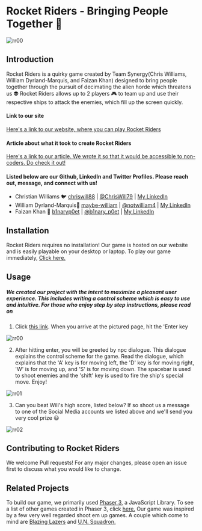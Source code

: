# Rocket Riders - Bringing People Together  🚀

![rr00](https://user-images.githubusercontent.com/51524966/77604145-2dea0180-6ee8-11ea-879a-60d725c40006.jpg)

## Introduction
Rocket Riders is a quirky game created by Team Synergy(Chris Williams, William Dyrland-Marquis, and Faizan Khan) designed to bring people together through the pursuit of decimating the alien horde which threatens us 👽 Rocket Riders allows up to 2 players  🎮 to team up and use their respective ships to attack the enemies, which fill up the screen quickly.
#### Link to our site
[Here's a link to our website, where you can play Rocket Riders](https://rocket-riders-git-master-chriswill88.vercel.app/)
#### Article about what it took to create Rocket Riders
[Here's a link to our article. We wrote it so that it would be accessible to non-coders. Do check it out! ](https://medium.com/@mathemagician229/the-odyssey-of-team-synergy-2ba4d5998bd4)
#### Listed below are our Github, LinkedIn and Twitter Profiles. Please reach out, message, and connect with us!
* Christian Williams 🐦 [chriswill88](https://github.com/chriswill88) | [@ChrisWill79](https://twitter.com/ChrisWill79) | [My LinkedIn](https://www.linkedin.com/in/christian--williams/)
*  William Dyrland-Marquis🥇 [maybe-william](https://github.com/maybe-william) | [@notwilliam4](https://twitter.com/notwilliam4) | [My LinkedIn](https://www.linkedin.com/in/william-dyrland-marquis/)
* Faizan Khan 🌌 [b1naryp0et](https://github.com/b1naryp0et) | [@b1nary_p0et](https://twitter.com/b1nary_p0et) | [My LinkedIn](https://www.linkedin.com/in/fkkhan/)
## Installation
Rocket Riders requires no installation! Our game is hosted on our website and is easily playable on your desktop or laptop. To play our game immediately, [Click here.](https://thefunonline.tech/game/index.html)
## Usage
##### We created our project with the intent to maximize a pleasant user experience. This includes writing a control scheme which is easy to use and intuitive. For those who enjoy step by step instructions, please read on
1. Click [this link](https://thefunonline.tech/game/index.html). When you arrive at the pictured page, hit the 'Enter key

![rr00](https://user-images.githubusercontent.com/51524966/77604145-2dea0180-6ee8-11ea-879a-60d725c40006.jpg)


2. After hitting enter, you will be greeted by npc dialogue. This dialogue explains the control scheme for the game. Read the dialogue, which explains that the 'A' key is for moving left, the 'D' key is for moving right, 'W' is for moving up, and 'S' is for moving down. The spacebar is used to shoot enemies and the 'shift' key is used to fire the ship's special move. Enjoy!

![rr01](https://user-images.githubusercontent.com/51524966/77604229-5f62cd00-6ee8-11ea-9ff8-88d433db4d21.jpg)


3. Can you beat Will's high score, listed below? If so shoot us a message to one of the Social Media accounts we listed above and we'll send you very cool prize 😃

![rr02](https://user-images.githubusercontent.com/51524966/77604353-a650c280-6ee8-11ea-924a-84f4537c31ab.jpg)


## Contributing to Rocket Riders
We welcome Pull requests! For any major changes, please open an issue first to discuss what you would like to change.
## Related Projects
To build our game, we primarily used [Phaser 3](https://phaser.io/), a JavaScript Library. To see a list of other games created in Phaser 3, click [here.](https://phaser.io/games)
Our game was inspired by a few very well regarded shoot em up games. A couple which come to mind are [Blazing Lazers](https://www.youtube.com/watch?v=OquO7XKHDT4) and [U.N. Squadron.](https://www.youtube.com/watch?v=lY4Z8I7oA5A)
